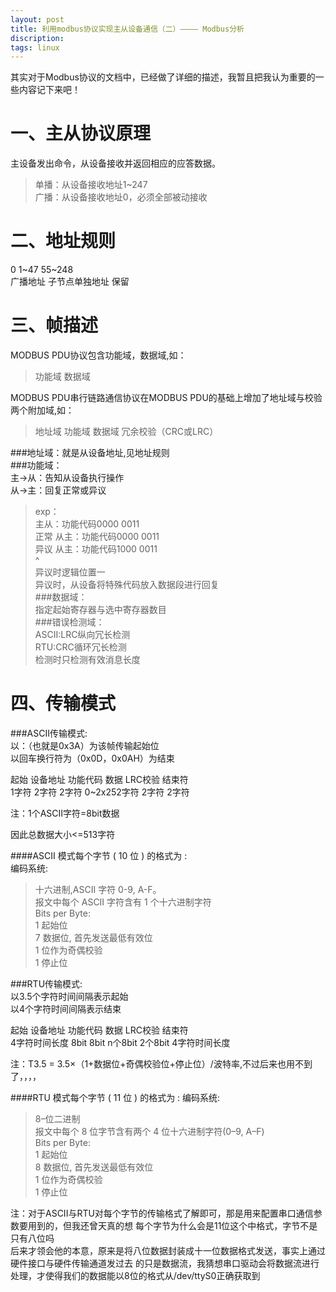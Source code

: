 ```yaml
---
layout: post
title: 利用modbus协议实现主从设备通信（二）———— Modbus分析
discription: 
tags: linux
---
```

  其实对于Modbus协议的文档中，已经做了详细的描述，我暂且把我认为重要的一些内容记下来吧！  

 一、主从协议原理
=====
  主设备发出命令，从设备接收并返回相应的应答数据。  
>  单播：从设备接收地址1~247  
>  广播：从设备接收地址0，必须全部被动接收  

 二、地址规则
=====
  0          1~47       55~248  
广播地址 子节点单独地址  保留  

 三、帧描述
=====
  MODBUS PDU协议包含功能域，数据域,如：  
> 功能域 数据域  

  MODBUS PDU串行链路通信协议在MODBUS PDU的基础上增加了地址域与校验两个附加域,如：  
> 地址域 功能域 数据域 冗余校验（CRC或LRC）  

###地址域：就是从设备地址,见地址规则  
###功能域：  
  主->从：告知从设备执行操作  
  从->主：回复正常或异议  
> exp：  
>   主从：功能代码0000 0011  
>   正常 从主：功能代码0000 0011  
>   异议 从主：功能代码1000 0011  
                       ^  
                异议时逻辑位置一  
  异议时，从设备将特殊代码放入数据段进行回复  
###数据域：  
  指定起始寄存器与选中寄存器数目  
###错误检测域：  
  ASCII:LRC纵向冗长检测  
  RTU:CRC循环冗长检测  
  检测时只检测有效消息长度  

四、传输模式
=====
###ASCII传输模式:  
  以：（也就是0x3A）为该帧传输起始位  
  以回车换行符为（0x0D，0x0AH）为结束  

  起始  设备地址 功能代码   数据        LRC校验 结束符   
  1字符  2字符   2字符    0~2x252字符    2字符  2字符  

  注：1个ASCII字符=8bit数据  

  因此总数据大小<=513字符  

####ASCII 模式每个字节 ( 10 位 ) 的格式为 :  
 编码系统:  
> 十六进制,ASCII 字符 0-9, A-F。  
> 报文中每个 ASCII 字符含有 1 个十六进制字符  
 Bits per Byte:  
> 1 起始位  
> 7 数据位, 首先发送最低有效位  
> 1 位作为奇偶校验  
> 1 停止位  

###RTU传输模式:  
  以3.5个字符时间间隔表示起始  
  以4个字符时间间隔表示结束  

  起始          设备地址 功能代码   数据     LRC校验     结束符  
  4字符时间长度   8bit    8bit      n个8bit   2个8bit 4字符时间长度   
    
  注：T3.5 = 3.5×（1+数据位+奇偶校验位+停止位）/波特率,不过后来也用不到了，，，，  
 
####RTU 模式每个字节 ( 11 位 ) 的格式为 :
  编码系统:  
>  8–位二进制  
> 报文中每个 8 位字节含有两个 4 位十六进制字符(0–9, A–F)  
  Bits per Byte:  
>  1 起始位  
>  8 数据位, 首先发送最低有效位  
>  1 位作为奇偶校验  
>  1 停止位  

  注：对于ASCII与RTU对每个字节的传输格式了解即可，那是用来配置串口通信参数要用到的，但我还曾天真的想
  每个字节为什么会是11位这个中格式，字节不是只有八位吗  
  后来才领会他的本意，原来是将八位数据封装成十一位数据格式发送，事实上通过硬件接口与硬件传输通道发过去
  的只是数据流，我猜想串口驱动会将数据流进行处理，才使得我们的数据能以8位的格式从/dev/ttyS0正确获取到  
